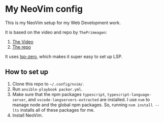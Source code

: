 # My NeoVim config

This is my NeoVim setup for my Web Development work.

It is based on the video and repo by `ThePrimeagen`:

1.  [The Video](https://youtu.be/w7i4amO_zaE)
2.  [The repo](https://github.com/ThePrimeagen/init.lua)

It uses [lsp-zero](https://github.com/VonHeikemen/lsp-zero.nvim), which makes it super easy to
set up LSP.

## How to set up

1. Clone this repo to `~/.config/nvim/`.
2. Run `ansible-playbook packer.yml`.
3. Make sure that the npm packages `typescript`, `typescript-language-server`, and `vscode-langservers-extracted` are installed.
   I use `nvm` to manage node and the global npm packages. So, running `nvm install --lts` installs all of these packages for me.
4. Install NeoVim.
